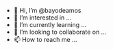 - 👋 Hi, I’m @bayodeamos
- 👀 I’m interested in ...
- 🌱 I’m currently learning ...
- 💞️ I’m looking to collaborate on ...
- 📫 How to reach me ...

<!---
bayodeamos/bayodeamos is a ✨ special ✨ repository because its `README.md` (this file) appears on your GitHub profile.
You can click the Preview link to take a look at your changes.
--->
